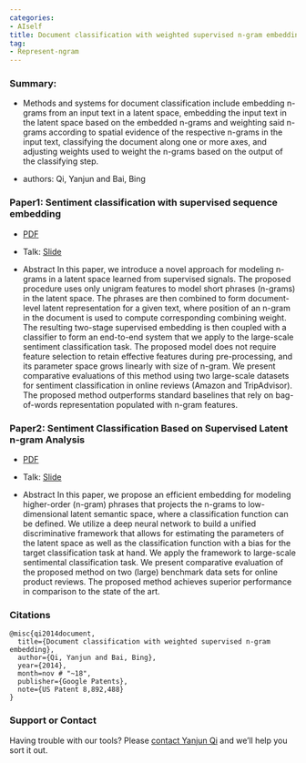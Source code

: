 ```yaml
---
categories:
- AIself
title: Document classification with weighted supervised n-gram embedding
tag:
- Represent-ngram 
---
```


<a name="ask"></a>

### Summary: 
+ Methods and systems for document classification include embedding n-grams from an input text in a latent space, embedding the input text in the latent space based on the embedded n-grams and weighting said n-grams according to spatial evidence of the respective n-grams in the input text, classifying the document along one or more axes, and adjusting weights used to weight the n-grams based on the output of the classifying step.

+ authors: Qi, Yanjun and Bai, Bing 


### Paper1: Sentiment classification with supervised sequence embedding
+ [PDF](https://link.springer.com/content/pdf/10.1007/978-3-642-33460-3_16.pdf)
+ Talk: [Slide](http://www.cs.cmu.edu/~qyj/papersA08/12-talk-ecml2012-qyj.pdf)

+ Abstract
In this paper, we introduce a novel approach for modeling n-grams in a latent space learned from supervised signals. The proposed procedure uses only unigram features to model short phrases (n-grams) in the latent space. The phrases are then combined to form document-level latent representation for a given text, where position of an n-gram in the document is used to compute corresponding combining weight. The resulting two-stage supervised embedding is then coupled with a classifier to form an end-to-end system that we apply to the large-scale sentiment classification task. The proposed model does not require feature selection to retain effective features during pre-processing, and its parameter space grows linearly with size of n-gram. We present comparative evaluations of this method using two large-scale datasets for sentiment classification in online reviews (Amazon and TripAdvisor). The proposed method outperforms standard baselines that rely on bag-of-words representation populated with n-gram features.


### Paper2: Sentiment Classification Based on Supervised Latent n-gram Analysis
+ [PDF](http://www.cs.cmu.edu/~qyj/papersA08/11-cikm.pdf)
+  Talk: [Slide](http://www.cs.cmu.edu/~qyj/papersA08/11-talk-cikm11.pdf)

+ Abstract
In this paper, we propose an efficient embedding for modeling higher-order (n-gram) phrases that projects the n-grams to low-dimensional latent semantic space, where a classification function can be defined. We utilize a deep neural network to build a unified discriminative framework that allows for estimating the parameters of the latent space as well as the classification function with a bias for the target classification task at hand. We apply the framework to large-scale sentimental classification task. We present comparative evaluation of the proposed method on two (large) benchmark data sets for online product reviews. The proposed method achieves superior performance in comparison to the state of the art.



### Citations

```
@misc{qi2014document,
  title={Document classification with weighted supervised n-gram embedding},
  author={Qi, Yanjun and Bai, Bing},
  year={2014},
  month=nov # "~18",
  publisher={Google Patents},
  note={US Patent 8,892,488}
}
```


### Support or Contact

Having trouble with our tools? Please [contact Yanjun Qi](mailto:yq2h@virginia.edu) and we’ll help you sort it out.
